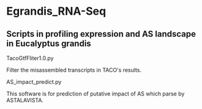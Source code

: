 # Egrandis_RNA-Seq
Scripts in profiling expression and AS landscape in Eucalyptus grandis
---
TacoGtfFliter1.0.py

Filter the misassembled transcripts in TACO's results.

AS_impact_predict.py

This software is for prediction of putative impact of AS which parse by ASTALAVISTA.

